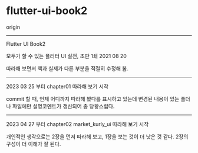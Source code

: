# flutter-ui-book2

origin

---

Flutter UI Book2

모두가 할 수 있는 플러터 UI 실전, 초판 1쇄 2021 08 20

따라해 보면서 책과 실제가 다른 부분을 적절히 수정해 봄.

---

2023 03 25 부터 chapter01 따라해 보기 시작

commit 할 때, 언제 어디까지 따라해 봤다를 표시하고 있는데 변경된 내용이 있는 폴더나 파일에만 설명코멘트가 갱신되어 좀 당황스럽다.

---

2023 04 27 부터 chapter02 market_kurly_ui 따라해 보기 시작

개인적인 생각으로는 2장을 먼저 따라해 보고, 1장을 보는 것이 더 낫은 것 같다. 2장의 구성이 더 이해가 잘 된다.
